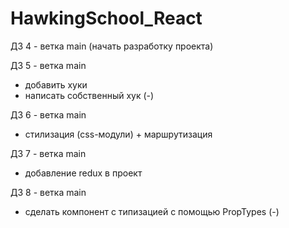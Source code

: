 # HawkingSchool_React

ДЗ 4 - ветка main (начать разработку проекта)

ДЗ 5 - ветка main 
  - добавить хуки 
  - написать собственный хук (-)
  
ДЗ 6 - ветка main
  - стилизация (css-модули) + маршрутизация
  
ДЗ 7 - ветка main
  - добавление redux в проект
  
ДЗ 8 - ветка main
  - сделать компонент с типизацией с помощью PropTypes (-)
